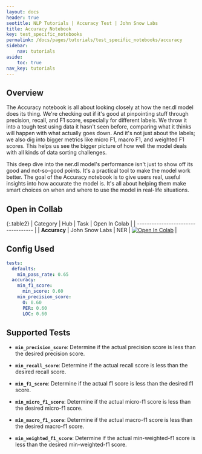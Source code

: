 ```yaml
---
layout: docs
header: true
seotitle: NLP Tutorials | Accuracy Test | John Snow Labs
title: Accuracy Notebook
key: test_specific_notebooks
permalink: /docs/pages/tutorials/test_specific_notebooks/accuracy
sidebar:
    nav: tutorials
aside:
    toc: true
nav_key: tutorials
---
```


<div class="main-docs" markdown="1"><div class="h3-box" markdown="1">

## Overview

The Accuracy notebook is all about looking closely at how the ner.dl model does its thing. We're checking out if it's good at pinpointing stuff through precision, recall, and F1 score, especially for different labels. We throw it into a tough test using data it hasn't seen before, comparing what it thinks will happen with what actually goes down. And it's not just about the labels; we also dig into bigger metrics like micro F1, macro F1, and weighted F1 scores. This helps us see the bigger picture of how well the model deals with all kinds of data sorting challenges.

This deep dive into the ner.dl model's performance isn't just to show off its good and not-so-good points. It's a practical tool to make the model work better. The goal of the Accuracy notebook is to give users real, useful insights into how accurate the model is. It's all about helping them make smart choices on when and where to use the model in real-life situations.

## Open in Collab

{:.table2}
| Category               | Hub                           | Task                              | Open In Colab                                                                                                                                                                                                                                    |
| ----------------------------------- |
| **Accuracy** | John Snow Labs                    | NER                               | [![Open In Colab](https://colab.research.google.com/assets/colab-badge.svg)](https://colab.research.google.com/github/Pacific-AI-Corp/langtest/blob/main/demo/tutorials/test-specific-notebooks/Accuracy_Demo.ipynb)                                |

<div class="main-docs" markdown="1"><div class="h3-box" markdown="1">

## Config Used

```yml 
tests:     
  defaults:
    min_pass_rate: 0.65
  accuracy:
    min_f1_score:
      min_score: 0.60
    min_precision_score:
      O: 0.60
      PER: 0.60
      LOC: 0.60
```

<div class="main-docs" markdown="1"><div class="h3-box" markdown="1">

## Supported Tests

- **`min_precision_score`**: Determine if the actual precision score is less than the desired precision score.

- **`min_recall_score`**:  Determine if the actual recall score is less than the desired recall score.

- **`min_f1_score`**: Determine if the actual f1 score is less than the desired f1 score.

- **`min_micro_f1_score`**:  Determine if the actual micro-f1 score is less than the desired micro-f1 score.

- **`min_macro_f1_score`**:  Determine if the actual macro-f1 score is less than the desired macro-f1 score.

- **`min_weighted_f1_score`**:  Determine if the actual min-weighted-f1 score is less than the desired min-weighted-f1 score.


</div></div>
